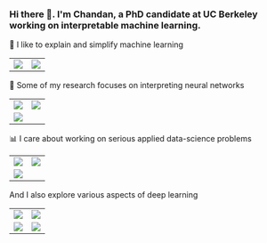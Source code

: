 ### Hi there 👋. I'm Chandan, a PhD candidate at UC Berkeley working on interpretable machine learning.

🤖 I like to explain and simplify machine learning


<table border="0">
 <tr>
    <td><a href="https://github.com/csinva/csinva.github.io"><img src="https://github-readme-stats.vercel.app/api/pin/?username=csinva&repo=csinva.github.io"></a></td>
     <td><a href="https://github.com/csinva/imodels"><img src="https://github-readme-stats.vercel.app/api/pin/?username=csinva&repo=imodels"></a></td>
 </tr>
</table>


🧠 Some of my research focuses on interpreting neural networks

<table border="0">
 <tr>
     <td><a href="https://github.com/csinva/hierarchical-dnn-interpretations"><img src="https://github-readme-stats.vercel.app/api/pin/?username=csinva&repo=hierarchical-dnn-interpretations"></a></td>
     <td><a href="https://github.com/laura-rieger/deep-explanation-penalization"><img src="https://github-readme-stats.vercel.app/api/pin/?username=laura-rieger&repo=deep-explanation-penalization"></a></td>
 </tr>
 <tr>
     <td><a href="https://github.com/csinva/transformation-importance"><img src="https://github-readme-stats.vercel.app/api/pin/?username=csinva&repo=transformation-importance"></a></td>
 </tr>
</table>

📊 I care about working on serious applied data-science problems

<table border="0">
 <tr>
     <td><a href="https://github.com/Yu-Group/covid19-severity-prediction"><img src="https://github-readme-stats.vercel.app/api/pin/?username=Yu-Group&repo=covid19-severity-prediction"></a></td>
     <td><a href="https://github.com/csinva/iai-clinical-decision-rule"><img src="https://github-readme-stats.vercel.app/api/pin/?username=csinva&repo=iai-clinical-decision-rule"></a></td>
 </tr>
 <tr>
     <td><a href="https://github.com/Yu-Group/auxilin-prediction"><img src="https://github-readme-stats.vercel.app/api/pin/?username=Yu-Group&repo=auxilin-prediction"></a></td>
 </tr>
</table>

And I also explore various aspects of deep learning

<table border="0">
 <tr>
    <td><a href="https://github.com/csinva/gan-vae-pretrained-pytorch"><img src="https://github-readme-stats.vercel.app/api/pin/?username=csinva&repo=gan-vae-pretrained-pytorch"></a></td>
     <td><a href="https://github.com/csinva/gpt2-paper-title-generator"><img src="https://github-readme-stats.vercel.app/api/pin/?username=csinva&repo=gpt2-paper-title-generator"></a></td>
 </tr>
 <tr>
    <td><a href="https://github.com/csinva/matching-with-gans"><img src="https://github-readme-stats.vercel.app/api/pin/?username=csinva&repo=matching-with-gans"></a></td>
     <td><a href="https://github.com/csinva/mdl-complexity"><img src="https://github-readme-stats.vercel.app/api/pin/?username=csinva&repo=mdl-complexity"></a></td>
 </tr>  
</table>
